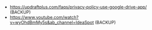 - https://updraftplus.com/faqs/privacy-policy-use-google-drive-app/ (BACKUP)
- https://www.youtube.com/watch?v=wyOhdBmMy5s&ab_channel=IdeaSpot  (BACKUP)
